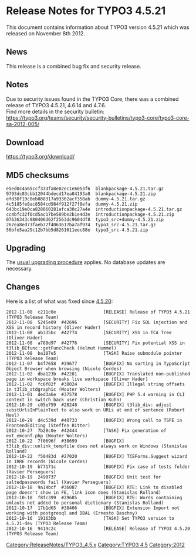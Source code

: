 Release Notes for TYPO3 4.5.21
==============================

This document contains information about TYPO3 version 4.5.21 which was
released on November 8th 2012.

News
----

This release is a combined bug fix and security release.

Notes
-----

Due to security issues found in the TYPO3 Core, there was a combined
release of TYPO3 4.5.21, 4.6.14 and 4.7.6.\
Find more details in the security bulletin:
<https://typo3.org/teams/security/security-bulletins/typo3-core/typo3-core-sa-2012-005/>

Download
--------

<https://typo3.org/download/>

MD5 checksums
-------------

    e5ed0c4a65ccf333fa8e02ec1e6053f6  blankpackage-4.5.21.tar.gz
    9793dc83cbb12044bdecd17ea84193a8  blankpackage-4.5.21.zip
    efd38f19c0eb088317a93362acf358ab  dummy-4.5.21.tar.gz
    4c5185fe8ac8584cd984f912f27f8efa  dummy-4.5.21.zip
    643bc19e0ca828860281afca30c27a4e  introductionpackage-4.5.21.tar.gz
    cc4bfc32f0cd5ac17be589be2b1e4d3e  introductionpackage-4.5.21.zip
    07636343c980406d62f2563dc9604df8  typo3_src+dummy-4.5.21.zip
    267ea8ed73faeb72f4063617ba7af974  typo3_src-4.5.21.tar.gz
    56bfe5aa29c12b7bb5d8261611eec88e  typo3_src-4.5.21.zip

Upgrading
---------

The [usual upgrading
procedure](https://docs.typo3.org/typo3cms/InstallationGuide/) applies.
No database updates are necessary.

Changes
-------

Here is a list of what was fixed since
[4.5.20](TYPO3_4.5.20 "wikilink"):

    2012-11-08  c211c0e                  [RELEASE] Release of TYPO3 4.5.21 (TYPO3 Release Team)
    2012-11-08  5245e09  #42696          [SECURITY] Fix SQL injection and XSS in record history (Oliver Hader)
    2012-11-08  ab335bc  #42774          [SECURITY] XSS in TCA Tree (Oliver Hader)
    2012-11-08  a768d97  #42776          [SECURITY] Fix potential XSS in t3lib_BEfunc::getFuncCheck (Helmut Hummel)
    2012-11-08  ba187e5                  [TASK] Raise submodule pointer (TYPO3 Release Team)
    2012-11-07  b4f7658  #39677          [BUGFIX] No sorting in TypoScript Object Browser when browsing (Nicole Cordes)
    2012-11-02  dba123b  #42281          [BUGFIX] Translated non-published page in workspace breaks live workspace (Oliver Hader)
    2012-11-02  fc6f82f  #38024          [BUGFIX] Illegal string offsets in t3lib_stdgraphic (Wouter Wolters)
    2012-11-01  ded3a6e  #37578          [BUGFIX] PHP 5.4 warning in CLI context in switch back user (Christian Kuhn)
    2012-10-29  c05e759  #28248          [BUGFIX] t3lib_div: adjust substUrlsInPlainText to also work on URLs at end of sentence (Robert Heel)
    2012-10-29  d4c539d  #40733          [BUGFIX] Wrong call to TSFE in FrontendEditing (Steffen Ritter)
    2012-10-27  7b28c0e  #42444          [TASK] Fix generation of ext_emconf.php (Wouter Wolters)
    2012-10-22  7f0696f  #38699          [BUGFIX] t3lib_div::unlink_tempfile does not always work on Windows (Stanislas Rolland)
    2012-10-22  f50483d  #27020          [BUGFIX] TCEForms.Suggest wizard in IRRE records (Nicole Cordes)
    2012-10-19  b77171c                  [BUGFIX] Fix case of tests folder (Xavier Perseguers)
    2012-10-19  2490737                  [BUGFIX] Unit test for saltedpasswords fail (Xavier Perseguers)
    2012-10-18  9a14bcf  #36087          [BUGFIX] RTE: Link to disabled page doesn't show in FE, link icon does (Stanislas Rolland)
    2012-10-18  f8fc399  #29685          [BUGFIX] RTE: Words containing umlauts not added to personal dictionary (Stanislas Rolland)
    2012-10-17  17b1d65  #38406          [BUGFIX] Extension Import not working with postgresql and DBAL (Ernesto Baschny)
    2012-10-16  19163bb                  [TASK] Set TYPO3 version to 4.5.21-dev (TYPO3 Release Team)
    2012-10-16  9419c2c                  [RELEASE] Release of TYPO3 4.5.20 (TYPO3 Release Team)

<Category:ReleaseNotes/TYPO3_4.5.x> [Category:TYPO3
4.5](Category:TYPO3_4.5 "wikilink") <Category:2012>
